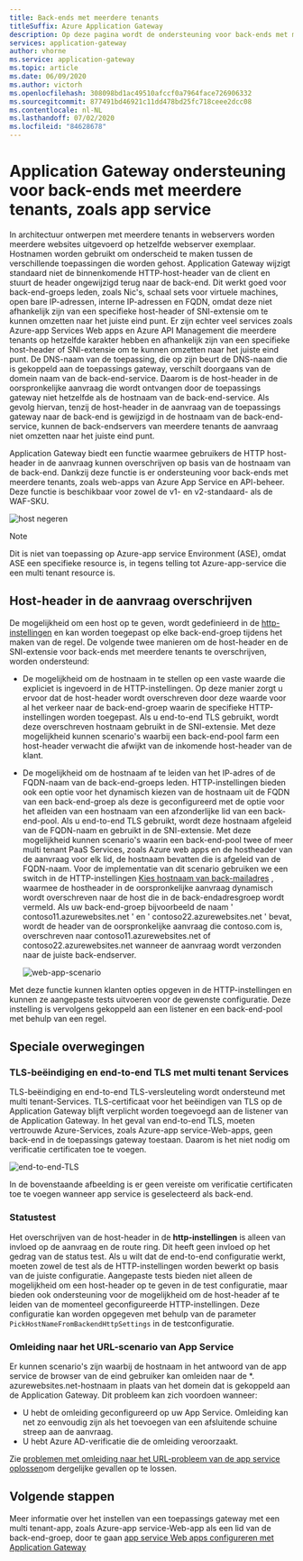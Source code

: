 ```yaml
---
title: Back-ends met meerdere tenants
titleSuffix: Azure Application Gateway
description: Op deze pagina wordt de ondersteuning voor back-ends met meerdere tenants in Application Gateway beschreven.
services: application-gateway
author: vhorne
ms.service: application-gateway
ms.topic: article
ms.date: 06/09/2020
ms.author: victorh
ms.openlocfilehash: 308098bd1ac49510afccf0a7964face726906332
ms.sourcegitcommit: 877491bd46921c11dd478bd25fc718ceee2dcc08
ms.contentlocale: nl-NL
ms.lasthandoff: 07/02/2020
ms.locfileid: "84628678"
---
```

# <a name="application-gateway-support-for-multi-tenant-back-ends-such-as-app-service"></a>Application Gateway ondersteuning voor back-ends met meerdere tenants, zoals app service

In architectuur ontwerpen met meerdere tenants in webservers worden meerdere websites uitgevoerd op hetzelfde webserver exemplaar. Hostnamen worden gebruikt om onderscheid te maken tussen de verschillende toepassingen die worden gehost. Application Gateway wijzigt standaard niet de binnenkomende HTTP-host-header van de client en stuurt de header ongewijzigd terug naar de back-end. Dit werkt goed voor back-end-groeps leden, zoals Nic's, schaal sets voor virtuele machines, open bare IP-adressen, interne IP-adressen en FQDN, omdat deze niet afhankelijk zijn van een specifieke host-header of SNI-extensie om te kunnen omzetten naar het juiste eind punt. Er zijn echter veel services zoals Azure-app Services Web apps en Azure API Management die meerdere tenants op hetzelfde karakter hebben en afhankelijk zijn van een specifieke host-header of SNI-extensie om te kunnen omzetten naar het juiste eind punt. De DNS-naam van de toepassing, die op zijn beurt de DNS-naam die is gekoppeld aan de toepassings gateway, verschilt doorgaans van de domein naam van de back-end-service. Daarom is de host-header in de oorspronkelijke aanvraag die wordt ontvangen door de toepassings gateway niet hetzelfde als de hostnaam van de back-end-service. Als gevolg hiervan, tenzij de host-header in de aanvraag van de toepassings gateway naar de back-end is gewijzigd in de hostnaam van de back-end-service, kunnen de back-endservers van meerdere tenants de aanvraag niet omzetten naar het juiste eind punt. 

Application Gateway biedt een functie waarmee gebruikers de HTTP host-header in de aanvraag kunnen overschrijven op basis van de hostnaam van de back-end. Dankzij deze functie is er ondersteuning voor back-ends met meerdere tenants, zoals web-apps van Azure App Service en API-beheer. Deze functie is beschikbaar voor zowel de v1- en v2-standaard- als de WAF-SKU. 

![host negeren](./media/application-gateway-web-app-overview/host-override.png)

> [!NOTE]
> Dit is niet van toepassing op Azure-app service Environment (ASE), omdat ASE een specifieke resource is, in tegens telling tot Azure-app-service die een multi tenant resource is.

## <a name="override-host-header-in-the-request"></a>Host-header in de aanvraag overschrijven

De mogelijkheid om een host op te geven, wordt gedefinieerd in de [http-instellingen](https://docs.microsoft.com/azure/application-gateway/configuration-overview#http-settings) en kan worden toegepast op elke back-end-groep tijdens het maken van de regel. De volgende twee manieren om de host-header en de SNI-extensie voor back-ends met meerdere tenants te overschrijven, worden ondersteund:

- De mogelijkheid om de hostnaam in te stellen op een vaste waarde die expliciet is ingevoerd in de HTTP-instellingen. Op deze manier zorgt u ervoor dat de host-header wordt overschreven door deze waarde voor al het verkeer naar de back-end-groep waarin de specifieke HTTP-instellingen worden toegepast. Als u end-to-end TLS gebruikt, wordt deze overschreven hostnaam gebruikt in de SNI-extensie. Met deze mogelijkheid kunnen scenario's waarbij een back-end-pool farm een host-header verwacht die afwijkt van de inkomende host-header van de klant.

- De mogelijkheid om de hostnaam af te leiden van het IP-adres of de FQDN-naam van de back-end-groeps leden. HTTP-instellingen bieden ook een optie voor het dynamisch kiezen van de hostnaam uit de FQDN van een back-end-groep als deze is geconfigureerd met de optie voor het afleiden van een hostnaam van een afzonderlijke lid van een back-end-pool. Als u end-to-end TLS gebruikt, wordt deze hostnaam afgeleid van de FQDN-naam en gebruikt in de SNI-extensie. Met deze mogelijkheid kunnen scenario's waarin een back-end-pool twee of meer multi tenant PaaS Services, zoals Azure web apps en de hostheader van de aanvraag voor elk lid, de hostnaam bevatten die is afgeleid van de FQDN-naam. Voor de implementatie van dit scenario gebruiken we een switch in de HTTP-instellingen [Kies hostnaam van back-mailadres](https://docs.microsoft.com/azure/application-gateway/configuration-overview#pick-host-name-from-back-end-address) , waarmee de hostheader in de oorspronkelijke aanvraag dynamisch wordt overschreven naar de host die in de back-endadresgroep wordt vermeld.  Als uw back-end-groep bijvoorbeeld de naam ' contoso11.azurewebsites.net ' en ' contoso22.azurewebsites.net ' bevat, wordt de header van de oorspronkelijke aanvraag die contoso.com is, overschreven naar contoso11.azurewebsites.net of contoso22.azurewebsites.net wanneer de aanvraag wordt verzonden naar de juiste back-endserver. 

  ![web-app-scenario](./media/application-gateway-web-app-overview/scenario.png)

Met deze functie kunnen klanten opties opgeven in de HTTP-instellingen en kunnen ze aangepaste tests uitvoeren voor de gewenste configuratie. Deze instelling is vervolgens gekoppeld aan een listener en een back-end-pool met behulp van een regel.

## <a name="special-considerations"></a>Speciale overwegingen

### <a name="tls-termination-and-end-to-end-tls-with-multi-tenant-services"></a>TLS-beëindiging en end-to-end TLS met multi tenant Services

TLS-beëindiging en end-to-end TLS-versleuteling wordt ondersteund met multi tenant-Services. TLS-certificaat voor het beëindigen van TLS op de Application Gateway blijft verplicht worden toegevoegd aan de listener van de Application Gateway. In het geval van end-to-end TLS, moeten vertrouwde Azure-Services, zoals Azure-app service-Web-apps, geen back-end in de toepassings gateway toestaan. Daarom is het niet nodig om verificatie certificaten toe te voegen. 

![end-to-end-TLS](./media/application-gateway-web-app-overview/end-to-end-ssl.png)

In de bovenstaande afbeelding is er geen vereiste om verificatie certificaten toe te voegen wanneer app service is geselecteerd als back-end.

### <a name="health-probe"></a>Statustest

Het overschrijven van de host-header in de **http-instellingen** is alleen van invloed op de aanvraag en de route ring. Dit heeft geen invloed op het gedrag van de status test. Als u wilt dat de end-to-end configuratie werkt, moeten zowel de test als de HTTP-instellingen worden bewerkt op basis van de juiste configuratie. Aangepaste tests bieden niet alleen de mogelijkheid om een host-header op te geven in de test configuratie, maar bieden ook ondersteuning voor de mogelijkheid om de host-header af te leiden van de momenteel geconfigureerde HTTP-instellingen. Deze configuratie kan worden opgegeven met behulp van de parameter `PickHostNameFromBackendHttpSettings` in de testconfiguratie.

### <a name="redirection-to-app-services-url-scenario"></a>Omleiding naar het URL-scenario van App Service

Er kunnen scenario's zijn waarbij de hostnaam in het antwoord van de app service de browser van de eind gebruiker kan omleiden naar de *. azurewebsites.net-hostnaam in plaats van het domein dat is gekoppeld aan de Application Gateway. Dit probleem kan zich voordoen wanneer:

- U hebt de omleiding geconfigureerd op uw App Service. Omleiding kan net zo eenvoudig zijn als het toevoegen van een afsluitende schuine streep aan de aanvraag.
- U hebt Azure AD-verificatie die de omleiding veroorzaakt.

Zie [problemen met omleiding naar het URL-probleem van de app service oplossen](https://docs.microsoft.com/azure/application-gateway/troubleshoot-app-service-redirection-app-service-url)om dergelijke gevallen op te lossen.

## <a name="next-steps"></a>Volgende stappen

Meer informatie over het instellen van een toepassings gateway met een multi tenant-app, zoals Azure-app service-Web-app als een lid van de back-end-groep, door te gaan [app service Web apps configureren met Application Gateway](https://docs.microsoft.com/azure/application-gateway/configure-web-app-portal)
